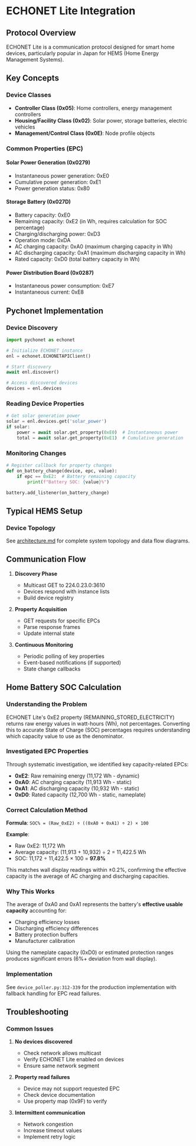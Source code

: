# ECHONET Lite Integration

## Protocol Overview

ECHONET Lite is a communication protocol designed for smart home devices, particularly popular in Japan for HEMS (Home Energy Management Systems).

## Key Concepts

### Device Classes
- **Controller Class (0x05)**: Home controllers, energy management controllers
- **Housing/Facility Class (0x02)**: Solar power, storage batteries, electric vehicles
- **Management/Control Class (0x0E)**: Node profile objects

### Common Properties (EPC)

#### Solar Power Generation (0x0279)
- Instantaneous power generation: 0xE0
- Cumulative power generation: 0xE1
- Power generation status: 0x80

#### Storage Battery (0x027D)
- Battery capacity: 0xE0
- Remaining capacity: 0xE2 (in Wh, requires calculation for SOC percentage)
- Charging/discharging power: 0xD3
- Operation mode: 0xDA
- AC charging capacity: 0xA0 (maximum charging capacity in Wh)
- AC discharging capacity: 0xA1 (maximum discharging capacity in Wh)
- Rated capacity: 0xD0 (total battery capacity in Wh)

#### Power Distribution Board (0x0287)
- Instantaneous power consumption: 0xE7
- Instantaneous current: 0xE8

## Pychonet Implementation

### Device Discovery
```python
import pychonet as echonet

# Initialize ECHONET instance
enl = echonet.ECHONETAPIClient()

# Start discovery
await enl.discover()

# Access discovered devices
devices = enl.devices
```

### Reading Device Properties
```python
# Get solar generation power
solar = enl.devices.get('solar_power')
if solar:
    power = await solar.get_property(0xE0)  # Instantaneous power
    total = await solar.get_property(0xE1)  # Cumulative generation
```

### Monitoring Changes
```python
# Register callback for property changes
def on_battery_change(device, epc, value):
    if epc == 0xE2:  # Battery remaining capacity
        print(f"Battery SOC: {value}%")

battery.add_listener(on_battery_change)
```

## Typical HEMS Setup

### Device Topology
See [architecture.md](architecture.md#energy-flow-topology) for complete system topology and data flow diagrams.

## Communication Flow

1. **Discovery Phase**
   - Multicast GET to 224.0.23.0:3610
   - Devices respond with instance lists
   - Build device registry

2. **Property Acquisition**
   - GET requests for specific EPCs
   - Parse response frames
   - Update internal state

3. **Continuous Monitoring**
   - Periodic polling of key properties
   - Event-based notifications (if supported)
   - State change callbacks

## Home Battery SOC Calculation

### Understanding the Problem

ECHONET Lite's 0xE2 property (REMAINING_STORED_ELECTRICITY) returns raw energy values in watt-hours (Wh), not percentages. Converting this to accurate State of Charge (SOC) percentages requires understanding which capacity value to use as the denominator.

### Investigated EPC Properties

Through systematic investigation, we identified key capacity-related EPCs:

- **0xE2**: Raw remaining energy (11,172 Wh - dynamic)
- **0xA0**: AC charging capacity (11,913 Wh - static)  
- **0xA1**: AC discharging capacity (10,932 Wh - static)
- **0xD0**: Rated capacity (12,700 Wh - static, nameplate)

### Correct Calculation Method

**Formula**: `SOC% = (Raw_0xE2) ÷ ((0xA0 + 0xA1) ÷ 2) × 100`

**Example**: 
- Raw 0xE2: 11,172 Wh
- Average capacity: (11,913 + 10,932) ÷ 2 = 11,422.5 Wh  
- SOC: 11,172 ÷ 11,422.5 × 100 = **97.8%**

This matches wall display readings within ±0.2%, confirming the effective capacity is the average of AC charging and discharging capacities.

### Why This Works

The average of 0xA0 and 0xA1 represents the battery's **effective usable capacity** accounting for:
- Charging efficiency losses
- Discharging efficiency differences  
- Battery protection buffers
- Manufacturer calibration

Using the nameplate capacity (0xD0) or estimated protection ranges produces significant errors (6%+ deviation from wall display).

### Implementation

See `device_poller.py:312-339` for the production implementation with fallback handling for EPC read failures.

## Troubleshooting

### Common Issues

1. **No devices discovered**
   - Check network allows multicast
   - Verify ECHONET Lite enabled on devices
   - Ensure same network segment

2. **Property read failures**
   - Device may not support requested EPC
   - Check device documentation
   - Use property map (0x9F) to verify

3. **Intermittent communication**
   - Network congestion
   - Increase timeout values
   - Implement retry logic